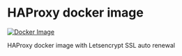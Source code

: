 # HAProxy docker image
[![Docker Image](https://github.com/openremote/proxy/actions/workflows/proxy.yml/badge.svg)](https://github.com/openremote/proxy/actions/workflows/proxy.yml)

HAProxy docker image with Letsencrypt SSL auto renewal
